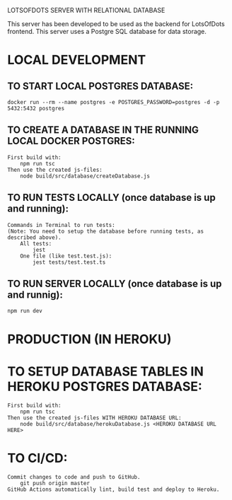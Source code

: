 LOTSOFDOTS SERVER WITH RELATIONAL DATABASE

This server has been developed to be used as the backend for LotsOfDots frontend.
This server uses a Postgre SQL database for data storage.

# LOCAL DEVELOPMENT

## TO START LOCAL POSTGRES DATABASE:
    docker run --rm --name postgres -e POSTGRES_PASSWORD=postgres -d -p 5432:5432 postgres

## TO CREATE A DATABASE IN THE RUNNING LOCAL DOCKER POSTGRES:
    First build with:
        npm run tsc
    Then use the created js-files:
        node build/src/database/createDatabase.js

## TO RUN TESTS LOCALLY (once database is up and running):
    Commands in Terminal to run tests:
    (Note: You need to setup the database before running tests, as described above).
        All tests:
            jest
        One file (like test.test.js):
            jest tests/test.test.ts

## TO RUN SERVER LOCALLY (once database is up and runnig):
    npm run dev


# PRODUCTION (IN HEROKU)

# TO SETUP DATABASE TABLES IN HEROKU POSTGRES DATABASE:
    First build with:
        npm run tsc
    Then use the created js-files WITH HEROKU DATABASE URL:
        node build/src/database/herokuDatabase.js <HEROKU DATABASE URL HERE>

# TO CI/CD:
    Commit changes to code and push to GitHub.
        git push origin master
    GitHub Actions automatically lint, build test and deploy to Heroku.


